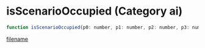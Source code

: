 # isScenarioOccupied (Category ai)

```js
function isScenarioOccupied(p0: number, p1: number, p2: number, p3: number, p4: boolean): boolean
```

[filename](isScenarioOccupied_m.md ':include')